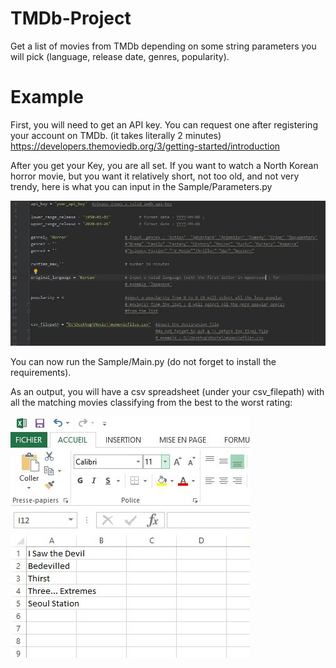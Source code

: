 # TMDb-Project
Get a list of movies from TMDb depending on some string parameters you will pick (language, release date, genres, popularity).

# Example
First, you will need to get an API key. You can request one after registering your account on TMDb. (it takes literally 2 minutes) https://developers.themoviedb.org/3/getting-started/introduction

After you get your Key, you are all set. If you want to watch a North Korean horror movie, but you want it relatively short, not too old, and not very trendy, here is what you can input in the Sample/Parameters.py 

![Image description](https://github.com/mcsachounet/TMDb-Project/blob/master/src/INPUT.JPG)

You can now run the Sample/Main.py (do not forget to install the requirements).

As an output, you will have a csv spreadsheet (under your csv_filepath) with all the matching movies classifying from the best to the worst rating:

![Image description](https://github.com/mcsachounet/TMDb-Project/blob/master/src/OUTPUT.JPG)




